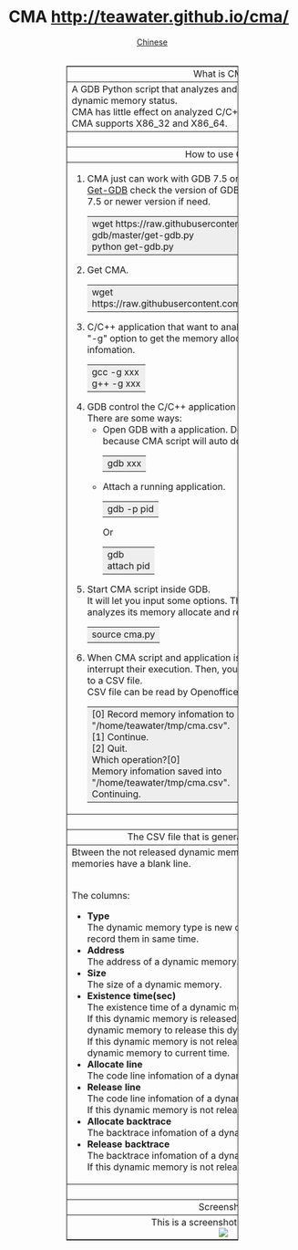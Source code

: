 CMA http://teawater.github.io/cma/
===
<div style="text-align: center;">
<a href="indexcn.html">Chinese</a><br>
</div>
<br>
<table
style="text-align: left; width: 60%; margin-left: auto; margin-right: auto;"
border="1" cellpadding="0" cellspacing="0">

<tr align="center">
<td style="vertical-align: top;">What is CMA?<br>
</td>
</tr>
<tr>
<td style="vertical-align: top;">A GDB Python script that analyzes and records C/C++ application's dynamic memory status.<br>CMA has little effect on analyzed C/C++ application performance. <br>
CMA supports X86_32 and X86_64.
</td>
</tr>
<tr align="center">
<td style="vertical-align: top;"><br>
</td>
</tr>
<tr align="center">
<td style="vertical-align: top;">How to use CMA?<br>
</td>
</tr>
<tr>
<td style="vertical-align: top;">
<ol>
   <li> CMA just can work with GDB 7.5 or newer version.  You can use <a href="http://teawater.github.io/get-gdb/">Get-GDB</a> check the version of GDB in current system and get GDB 7.5 or newer version if need.
<table
style="text-align: left; width: 90%;"
border="0" cellpadding="0" cellspacing="0">
<tbody>
<tr>
<td style="vertical-align: top; background-color: rgb(238, 238, 238);">
wget https://raw.githubusercontent.com/teawater/get-gdb/master/get-gdb.py<br>
python get-gdb.py
</td>
</tbody>
</table>
</li>
   <li> Get CMA.
<table
style="text-align: left; width: 90%;"
border="0" cellpadding="0" cellspacing="0">
<tbody>
<tr>
<td style="vertical-align: top; background-color: rgb(238, 238, 238);">
wget https://raw.githubusercontent.com/teawater/cma/master/cma.py
</td>
</tbody>
</table>
</li>

<li>
C/C++ application that want to analyzes should be built with GCC "-g" option to get the memory allocate and release code line infomation.
<table
style="text-align: left; width: 90%;"
border="0" cellpadding="0" cellspacing="0">
<tbody>
<tr>
<td style="vertical-align: top; background-color: rgb(238, 238, 238);">
gcc -g xxx<br>
g++ -g xxx
</td>
</tbody>
</table>
</li>

<li>
GDB control the C/C++ application that want to analyzes.<br>
There are some ways:
<ul>
   <li> Open GDB with a application.  Don't need execute application because CMA script will auto do it if need.
<table
style="text-align: left; width: 90%;"
border="0" cellpadding="0" cellspacing="0">
<tbody>
<tr>
<td style="vertical-align: top; background-color: rgb(238, 238, 238);">
gdb xxx
</td>
</tbody>
</table>
</li>
<li>
Attach a running application.
<table
style="text-align: left; width: 90%;"
border="0" cellpadding="0" cellspacing="0">
<tbody>
<tr>
<td style="vertical-align: top; background-color: rgb(238, 238, 238);">
gdb -p pid
</td>
</tbody>
</table>
Or
<table
style="text-align: left; width: 90%;"
border="0" cellpadding="0" cellspacing="0">
<tbody>
<tr>
<td style="vertical-align: top; background-color: rgb(238, 238, 238);">
gdb<br>
attach pid
</td>
</tbody>
</table>

</li>
 </ul>
</li>

<li>
Start CMA script inside GDB.<br>
It will let you input some options.  Then, exencute application and analyzes its memory allocate and release.
<table
style="text-align: left; width: 90%;"
border="0" cellpadding="0" cellspacing="0">
<tbody>
<tr>
<td style="vertical-align: top; background-color: rgb(238, 238, 238);">
source cma.py
</td>
</tbody>
</table>
</li>

<li>
When CMA script and application is running, you can use CTRL-C interrupt their execution. Then, you can let CMA script save record to a CSV file.<br>
CSV file can be read by Openoffice or Excel.
<table
style="text-align: left; width: 90%;"
border="0" cellpadding="0" cellspacing="0">
<tbody>
<tr>
<td style="vertical-align: top; background-color: rgb(238, 238, 238);">
[0] Record memory infomation to "/home/teawater/tmp/cma.csv".<br>
[1] Continue.<br>
[2] Quit.<br>
Which operation?[0]<br>
Memory infomation saved into "/home/teawater/tmp/cma.csv".<br>
Continuing.
</td>
</tbody>
</table>
</li>
</ol>
</td>
</tr>

<tr align="center">
<td style="vertical-align: top;"><br>
</td>
</tr>

<tr align="center">
<td style="vertical-align: top;">The CSV file that is generated by CMA script<br>
</td>
</tr>

<tr>
<td style="vertical-align: top;">
Btween the not released dynamic memories and the released dynamic memories have a blank line.<br><br>

The columns:
<ul>
<li>
<b>Type</b><br>
The dynamic memory type is new or malloc.  CMA script can record them in same time.
</li>
<li>
<b>Address</b><br>
The address of a dynamic memory.
</li>
<li>
<b>Size</b><br>
The size of a dynamic memory.
</li>
<li>
<b>Existence time(sec)</b><br>
The existence time of a dynamic memory in second.<br>
If this dynamic memory is released, it is time from allocate this dynamic memory to release this dynamic memory.<br>
If this dynamic memory is not released, it is time from allocate this dynamic memory to current time.<br>
</li>
<li>
<b>Allocate line</b><br>
The code line infomation of a dynamic memory is allocated.
</li>
<li>
<b>Release line</b><br>
The code line infomation of a dynamic memory is allocated.<br>
If this dynamic memory is not released, this column is empty.
</li>
<li>
<b>Allocate backtrace</b><br>
The backtrace infomation of a dynamic memory is allocated.
</li>
<li>
<b>Release backtrace</b><br>
The backtrace infomation of a dynamic memory is allocated.<br>
If this dynamic memory is not released, this column is empty.
</li>
</ul>
</td>
</tr>

<tr align="center">
<td style="vertical-align: top;"><br>
</td>
</tr>

<tr align="center">
<td style="vertical-align: top;">Screenshot<br>
</td>
</tr>

<tr align="center">
<td style="vertical-align: top;">This is a screenshot of a CSV file.<br>
<a href="http://teawater.github.io/cma/eb.png"><IMG src="http://teawater.github.io/cma/es.png" align="" border="0"></a>
</td>
</tr>

</tbody>
</table>
